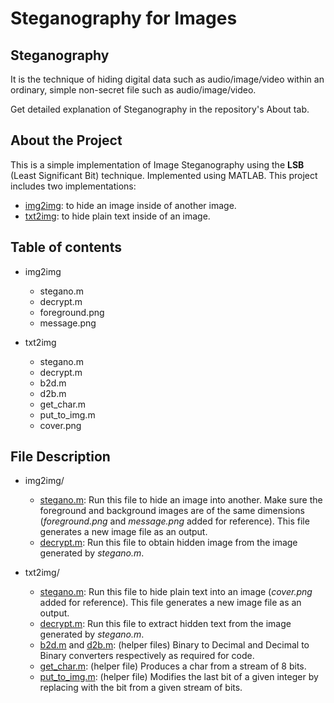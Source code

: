 # Steganography for Images

## Steganography
It is the technique of hiding digital data such as audio/image/video within an ordinary, simple non-secret file such as audio/image/video.

Get detailed explanation of Steganography in the repository's About tab.

## About the Project
This is a simple implementation of Image Steganography using the **LSB** (Least Significant Bit) technique. Implemented using MATLAB. This project includes two implementations:

- [img2img](https://github.com/prithviie/steganography/tree/master/img2img): to hide an image inside of another image.
- [txt2img](https://github.com/prithviie/steganography/tree/master/txt2img): to hide plain text inside of an image.

## Table of contents
- img2img
  - stegano.m
  - decrypt.m
  - foreground.png
  - message.png

- txt2img
  - stegano.m
  - decrypt.m
  - b2d.m
  - d2b.m
  - get_char.m
  - put_to_img.m
  - cover.png

## File Description
- img2img/
  - [stegano.m](https://github.com/prithviie/steganography/blob/master/img2img/stegano.m): Run this file to hide an image into another. Make sure the foreground and background images are of the same dimensions (*foreground.png* and *message.png* added for reference). This file generates a new image file as an output.
  - [decrypt.m](https://github.com/prithviie/steganography/blob/master/img2img/decrypt.m): Run this file to obtain hidden image from the image generated by *stegano.m*.

- txt2img/
  - [stegano.m](https://github.com/prithviie/steganography/blob/master/txt2img/stegano.m): Run this file to hide plain text into an image (*cover.png* added for reference). This file generates a new image file as an output.
  - [decrypt.m](https://github.com/prithviie/steganography/blob/master/txt2img/decrypt.m): Run this file to extract hidden text from the image generated by *stegano.m*.
  - [b2d.m](https://github.com/prithviie/steganography/blob/master/txt2img/b2d.m) and [d2b.m](https://github.com/prithviie/steganography/blob/master/txt2img/d2b.m): (helper files) Binary to Decimal and Decimal to Binary converters respectively as required for code.
  - [get_char.m](https://github.com/prithviie/steganography/blob/master/txt2img/get_char.m): (helper file) Produces a char from a stream of 8 bits.
  - [put_to_img.m](https://github.com/prithviie/steganography/blob/master/txt2img/put_to_img.m): (helper file) Modifies the last bit of a given integer by replacing with the bit from a given stream of bits.
